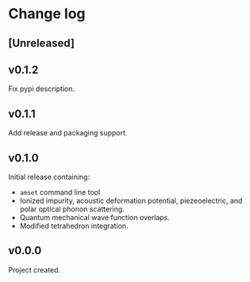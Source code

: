 # Change log

## [Unreleased]

## v0.1.2

Fix pypi description.

## v0.1.1

Add release and packaging support.

## v0.1.0

Initial release containing:
- `amset` command line tool
- Ionized impurity, acoustic deformation potential, piezeoelectric, and polar
  optical phonon scattering.
- Quantum mechanical wave function overlaps.
- Modified tetrahedron integration.

## v0.0.0

Project created.

